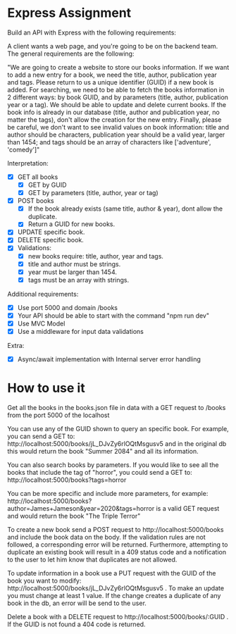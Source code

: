 # Express Assignment

Build an API with Express with the following requirements:

A client wants a web page, and you're going to be on the backend team. The general requirements are the following:

"We are going to create a website to store our books information. If we want to add a new entry for a book, we need the title, author, publication year and tags. Please return to us a unique identifier (GUID) if a new book is added. For searching, we need to be able to fetch the books information in 2 different ways: by book GUID, and by parameters (title, author, publication year or a tag). We should be able to update and delete current books. If the book info is already in our database (title, author and publication year, no matter the tags), don't allow the creation for the new entry. Finally, please be careful, we don't want to see invalid values on book information: title and author should be characters, publication year should be a valid year, larger than 1454; and tags should be an array of characters like ['adventure', 'comedy']"

Interpretation:

- [X] GET all books
  - [X] GET by GUID
  - [X] GET by parameters (title, author, year or tag)
- [X] POST books
  - [X] If the book already exists (same title, author & year), dont allow the duplicate.
  - [X] Return a GUID for new books.
- [X] UPDATE specific book.
- [X] DELETE specific book.
- [X] Validations:
  - [X] new books require: title, author, year and tags.
  - [X] title and author must be strings.
  - [X] year must be larger than 1454.
  - [X] tags must be an array with strings.

Additional requirements:

- [X] Use port 5000 and domain /books
- [X] Your API should be able to start with the command "npm run dev"
- [X] Use MVC Model
- [X] Use a middleware for input data validations

Extra:

- [X] Async/await implementation with Internal server error handling

# How to use it

Get all the books in the books.json file in data with a GET request to /books from the port 5000 of the localhost

You can use any of the GUID shown to query an specific book. For example, you can send a GET to: http://localhost:5000/books/jL_DJvZy6rlOQtMsgusv5 and in the original db this would return the book "Summer 2084" and all its information.

You can also search books by parameters. If you would like to see all the books that include the tag of "horror", you could send a GET to: http://localhost:5000/books?tags=horror

You can be more specific and include more parameters, for example: http://localhost:5000/books?author=James+Jameson&year=2020&tags=horror is a valid GET request and would return the book "The Triple Terror"

To create a new book send a POST request to http://localhost:5000/books and include the book data on the body. If the validation rules are not followed, a corresponding error will be returned. Furthermore, attempting to duplicate an existing book will result in a 409 status code and a notification to the user to let him know that duplicates are not allowed.

To update information in a book use a PUT request with the GUID of the book you want to modify: http://localhost:5000/books/jL_DJvZy6rlOQtMsgusv5 . To make an update you must change at least 1 value. If the change creates a duplicate of any book in the db, an error will be send to the user.

Delete a book with a DELETE request to http://localhost:5000/books/:GUID . If the GUID is not found a 404 code is returned.
